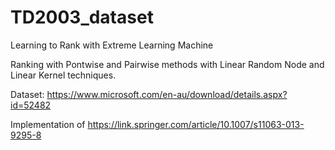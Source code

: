 # TD2003_dataset
Learning to Rank with Extreme Learning Machine


Ranking with Pontwise and Pairwise methods with Linear Random Node and Linear Kernel techniques.

Dataset: https://www.microsoft.com/en-au/download/details.aspx?id=52482

Implementation of https://link.springer.com/article/10.1007/s11063-013-9295-8
